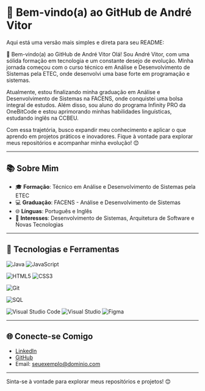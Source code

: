 # 👋 Bem-vindo(a) ao GitHub de André Vitor


Aqui está uma versão mais simples e direta para seu README:

👋 Bem-vindo(a) ao GitHub de André Vitor
Olá! Sou André Vitor, com uma sólida formação em tecnologia e um constante desejo de evolução. Minha jornada começou com o curso técnico em Análise e Desenvolvimento de Sistemas pela ETEC, onde desenvolvi uma base forte em programação e sistemas.

Atualmente, estou finalizando minha graduação em Análise e Desenvolvimento de Sistemas na FACENS, onde conquistei uma bolsa integral de estudos. Além disso, sou aluno do programa Infinity PRO da OneBitCode e estou aprimorando minhas habilidades linguísticas, estudando inglês na CCBEU.

Com essa trajetória, busco expandir meu conhecimento e aplicar o que aprendo em projetos práticos e inovadores. Fique à vontade para explorar meus repositórios e acompanhar minha evolução! 😊

---

## 📚 Sobre Mim
- 🎓 **Formação**: Técnico em Análise e Desenvolvimento de Sistemas pela ETEC
- 💻 **Graduação**: FACENS - Análise e Desenvolvimento de Sistemas
- 🌐 **Línguas**: Português e Inglês
- 🎯 **Interesses**: Desenvolvimento de Sistemas, Arquitetura de Software e Novas Tecnologias

---

## 🚀 Tecnologias e Ferramentas

![Java](https://img.shields.io/badge/Java-%23ED8B00.svg?style=flat&logo=java&logoColor=white)
![JavaScript](https://img.shields.io/badge/JavaScript-%23F7DF1E.svg?style=flat&logo=javascript&logoColor=black)

![HTML5](https://img.shields.io/badge/HTML5-%23E34F26.svg?style=flat&logo=html5&logoColor=white)
![CSS3](https://img.shields.io/badge/CSS3-%231572B6.svg?style=flat&logo=css3&logoColor=white)

![Git](https://img.shields.io/badge/Git-%23F05032.svg?style=flat&logo=git&logoColor=white)

![SQL](https://img.shields.io/badge/SQL-%2300f.svg?style=flat&logo=sqlite&logoColor=white)

![Visual Studio Code](https://img.shields.io/badge/Visual%20Studio%20Code-%23007ACC.svg?style=flat&logo=visual-studio-code&logoColor=white)
![Visual Studio](https://img.shields.io/badge/Visual%20Studio-%235C2D91.svg?style=flat&logo=visual-studio&logoColor=white)
![Figma](https://img.shields.io/badge/Figma-%23F24E1E.svg?style=flat&logo=figma&logoColor=white)

---

## 🌐 Conecte-se Comigo

- [LinkedIn](https://linkedin.com/in/seu-perfil)
- [GitHub](https://github.com/AndrVsCoding)
- Email: seuexemplo@dominio.com

---

Sinta-se à vontade para explorar meus repositórios e projetos! 😊

